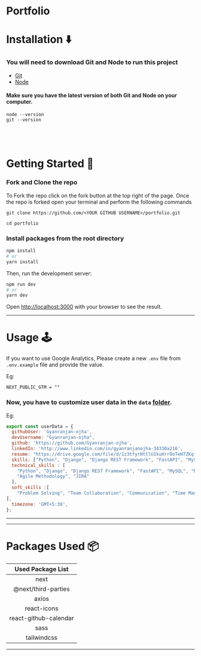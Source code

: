 # Portfolio

# Installation :arrow_down:

### You will need to download Git and Node to run this project

- [Git](https://git-scm.com/downloads)
- [Node](https://nodejs.org/en/download/)

#### Make sure you have the latest version of both Git and Node on your computer.

```
node --version
git --version
```

## <br />

# Getting Started :dart:

### Fork and Clone the repo

To Fork the repo click on the fork button at the top right of the page. Once the repo is forked open your terminal and perform the following commands

```
git clone https://github.com/<YOUR GITHUB USERNAME>/portfolio.git

cd portfolio
```

### Install packages from the root directory

```bash
npm install
# or
yarn install
```

Then, run the development server:

```bash
npm run dev
# or
yarn dev
```

Open [http://localhost:3000](http://localhost:3000) with your browser to see the result.

---

# Usage :joystick:

If you want to use Google Analytics, Please create a new `.env` file from `.env.example` file and provide the value.

Eg:

```env
NEXT_PUBLIC_GTM = ""
```

### Now, you have to customize user data in the `data` [folder](https://github.com/Gyanranjan-ojha/portfolio/tree/main/data).

Eg:

```javascript
export const userData = {
  githubUser: 'Gyanranjan-ojha',
  devUsername: "Gyanranjan-ojha",
  github: 'https://github.com/Gyanranjan-ojha',
  linkedIn: 'http://www.linkedin.com/in/gyanranjanojha-34330a216',
  resume: "https://drive.google.com/file/d/1z3tfyrHttlU1kuHrrOoTeH7ZKqfAzMUR/view?usp=sharing",
  skills: ["Python", "Django", "Django REST Framework", "FastAPI", "MySQL", 'MongoDB', 'Postgres', 'Docker', 'AWS'],
  technical_skills : [
    "Python", "Django", "Django REST Framework", "FastAPI", "MySQL", "MongoDB", "Redis", "Docker", "Git", "HTML", "CSS", "JavaScript", "React.js", "AWS", "Linux", "Swagger",
    "Agile Methodology", "JIRA"
  ],
  soft_skills :[
    "Problem Solving", "Team Collaboration", "Communication", "Time Management", "Adaptability"
],
  timezone: 'GMT+5:30',
};
```

---

---

# Packages Used :package:

|   Used Package List   |
| :-------------------: |
|         next          |
|  @next/third-parties  |
|         axios         |
|      react-icons      |
| react-github-calendar |
|         sass          |
|      tailwindcss      |

---

